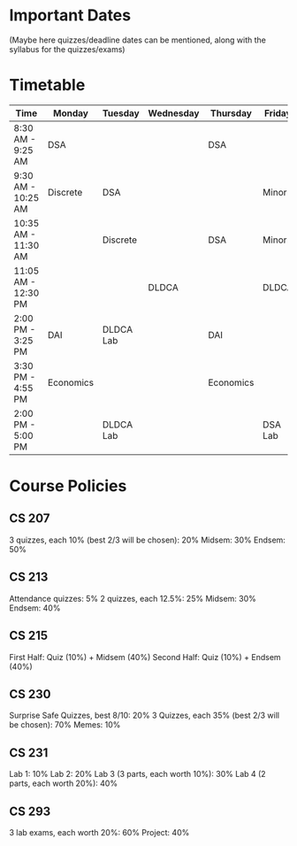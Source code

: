 # Important Dates

(Maybe here quizzes/deadline dates can be mentioned, along with the syllabus for the quizzes/exams)

# Timetable

| Time              | Monday              | Tuesday                   | Wednesday           | Thursday                 | Friday                 |
|-------------------|---------------------|---------------------------|---------------------|---------------------------|------------------------|
| 8:30 AM - 9:25 AM | DSA                 |                           |                     | DSA                       |                        |
| 9:30 AM - 10:25 AM| Discrete            | DSA                       |                     |                           | Minor                  |
| 10:35 AM - 11:30 AM|                     | Discrete                  |                     | DSA                       | Minor                  |
| 11:05 AM - 12:30 PM|                     |                           | DLDCA               |                           | DLDCA                  |
| 2:00 PM - 3:25 PM | DAI                 | DLDCA Lab                 |                     | DAI                       |                        |
| 3:30 PM - 4:55 PM | Economics           |                           |                     | Economics                 |                        |
| 2:00 PM - 5:00 PM |                     | DLDCA Lab                 |                     |                           | DSA Lab                |

# Course Policies

## CS 207

3 quizzes, each 10% (best 2/3 will be chosen): 20%
Midsem: 30%
Endsem: 50%

## CS 213

Attendance quizzes: 5%
2 quizzes, each 12.5%: 25%
Midsem: 30%
Endsem: 40%

## CS 215

First Half: Quiz (10%) + Midsem (40%)
Second Half: Quiz (10%) + Endsem (40%)

## CS 230

Surprise Safe Quizzes, best 8/10: 20%
3 Quizzes, each 35% (best 2/3 will be chosen): 70%
Memes: 10%

## CS 231

Lab 1: 10%
Lab 2: 20%
Lab 3 (3 parts, each worth 10%): 30%
Lab 4 (2 parts, each worth 20%): 40%

## CS 293

3 lab exams, each worth 20%: 60%
Project: 40%
